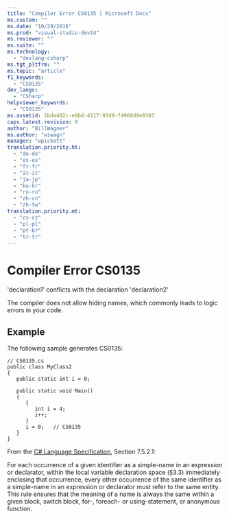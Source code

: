 ```yaml
---
title: "Compiler Error CS0135 | Microsoft Docs"
ms.custom: ""
ms.date: "10/29/2016"
ms.prod: "visual-studio-dev14"
ms.reviewer: ""
ms.suite: ""
ms.technology: 
  - "devlang-csharp"
ms.tgt_pltfrm: ""
ms.topic: "article"
f1_keywords: 
  - "CS0135"
dev_langs: 
  - "CSharp"
helpviewer_keywords: 
  - "CS0135"
ms.assetid: 1bda402c-e8bd-4117-93d9-f4968d9e8303
caps.latest.revision: 9
author: "BillWagner"
ms.author: "wiwagn"
manager: "wpickett"
translation.priority.ht: 
  - "de-de"
  - "es-es"
  - "fr-fr"
  - "it-it"
  - "ja-jp"
  - "ko-kr"
  - "ru-ru"
  - "zh-cn"
  - "zh-tw"
translation.priority.mt: 
  - "cs-cz"
  - "pl-pl"
  - "pt-br"
  - "tr-tr"
---
```

# Compiler Error CS0135
'declaration1' conflicts with the declaration 'declaration2'  
  
 The compiler does not allow hiding names, which commonly leads to logic errors in your code.  
  
## Example  
 The following sample generates CS0135:  
  
```  
// CS0135.cs  
public class MyClass2  
{  
   public static int i = 0;  
  
   public static void Main()  
   {  
      {  
         int i = 4;  
         i++;  
      }  
      i = 0;   // CS0135  
   }  
}  
```  
  
 From the [C# Language Specification](/dotnet/csharp/language-reference/language-specification), Section 7.5.2.1:  
  
 For each occurrence of a given identifier as a simple-name in an expression or declarator, within the local variable declaration space (§3.3) immediately enclosing that occurrence, every other occurrence of the same identifier as a simple-name in an expression or declarator must refer to the same entity. This rule ensures that the meaning of a name is always the same within a given block, switch block, for-, foreach- or using-statement, or anonymous function.